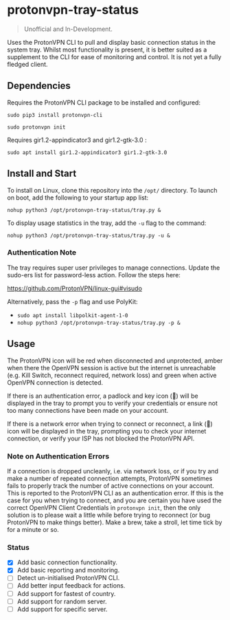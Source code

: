 # protonvpn-tray-status

> Unofficial and In-Development.

Uses the ProtonVPN CLI to pull and display basic connection status in the system tray. Whilst most functionality is present, it is better suited as a supplement to the CLI for ease of monitoring and control. It is not yet a fully fledged client.

## Dependencies

Requires the ProtonVPN CLI package to be installed and configured:

`sudo pip3 install protonvpn-cli`

`sudo protonvpn init`

Requires gir1.2-appindicator3 and gir1.2-gtk-3.0 :

`sudo apt install gir1.2-appindicator3 gir1.2-gtk-3.0`

## Install and Start

To install on Linux, clone this repository into the `/opt/` directory. To launch on boot, add the following to your startup app list:

`nohup python3 /opt/protonvpn-tray-status/tray.py &`

To display usage statistics in the tray, add the `-u` flag to the command:

`nohup python3 /opt/protonvpn-tray-status/tray.py -u &`

### Authentication Note

The tray requires super user privileges to manage connections. Update the sudo-ers list for password-less action. Follow the steps here:

https://github.com/ProtonVPN/linux-gui#visudo

Alternatively, pass the `-p` flag and use PolyKit:

- `sudo apt install libpolkit-agent-1-0`
- `nohup python3 /opt/protonvpn-tray-status/tray.py -p &`

## Usage

The ProtonVPN icon will be red when disconnected and unprotected, amber when there the OpenVPN session is active but the internet is unreachable (e.g. Kill Switch, reconnect required, network loss) and green when active OpenVPN connection is detected.

If there is an authentication error, a padlock and key icon (🔐) will be displayed in the tray to prompt you to verify your credentials or ensure not too many connections have been made on your account.

If there is a network error when trying to connect or reconnect, a link (🔗) icon will be displayed in the tray, prompting you to check your internet connection, or verify your ISP has not blocked the ProtonVPN API.

### Note on Authentication Errors

If a connection is dropped uncleanly, i.e. via network loss, or if you try and make a number of repeated connection attempts, ProtonVPN sometimes fails to properly track the number of active connections on your account. This is reported to the ProtonVPN CLI as an authentication error. If this is the case for you when trying to connect, and you are certain you have used the correct OpenVPN Client Credentials in `protonvpn init`, then the only solution is to please wait a little while before trying to reconnect (or bug ProtonVPN to make things better). Make a brew, take a stroll, let time tick by for a minute or so.

### Status

- [x] Add basic connection functionality.
- [x] Add basic reporting and monitoring.
- [ ] Detect un-initialised ProtonVPN CLI.
- [ ] Add better input feedback for actions.
- [ ] Add support for fastest of country.
- [ ] Add support for random server.
- [ ] Add support for specific server.
